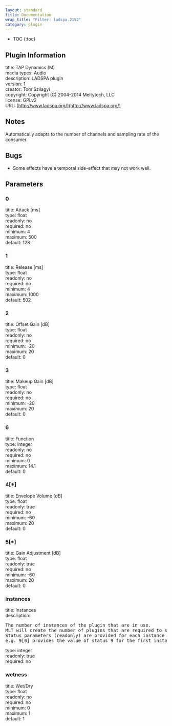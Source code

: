```yaml
---
layout: standard
title: Documentation
wrap_title: "Filter: ladspa.2152"
category: plugin
---
```

* TOC
{:toc}

## Plugin Information

title: TAP Dynamics (M)  
media types:
Audio  
description: LADSPA plugin  
version: 1  
creator: Tom Szilagyi  
copyright: Copyright (C) 2004-2014 Meltytech, LLC  
license: GPLv2  
URL: [http://www.ladspa.org/](http://www.ladspa.org/)  

## Notes

Automatically adapts to the number of channels and sampling rate of the consumer.

## Bugs

* Some effects have a temporal side-effect that may not work well.


## Parameters

### 0

title: Attack [ms]    
type: float  
readonly: no  
required: no  
minimum: 4  
maximum: 500  
default: 128  

### 1

title: Release [ms]    
type: float  
readonly: no  
required: no  
minimum: 4  
maximum: 1000  
default: 502  

### 2

title: Offset Gain [dB]    
type: float  
readonly: no  
required: no  
minimum: -20  
maximum: 20  
default: 0  

### 3

title: Makeup Gain [dB]    
type: float  
readonly: no  
required: no  
minimum: -20  
maximum: 20  
default: 0  

### 6

title: Function    
type: integer  
readonly: no  
required: no  
minimum: 0  
maximum: 14.1  
default: 0  

### 4[*]

title: Envelope Volume [dB]    
type: float  
readonly: true  
required: no  
minimum: -60  
maximum: 20  
default: 0  

### 5[*]

title: Gain Adjustment [dB]    
type: float  
readonly: true  
required: no  
minimum: -60  
maximum: 20  
default: 0  

### instances

title: Instances    
description:
<pre>
The number of instances of the plugin that are in use.
MLT will create the number of plugins that are required to support the number of audio channels.
Status parameters (readonly) are provided for each instance and are accessed by specifying the instance number after the identifier (starting at zero).
e.g. 9[0] provides the value of status 9 for the first instance.
</pre>
type: integer  
readonly: true  
required: no  

### wetness

title: Wet/Dry    
type: float  
readonly: no  
required: no  
minimum: 0  
maximum: 1  
default: 1  

